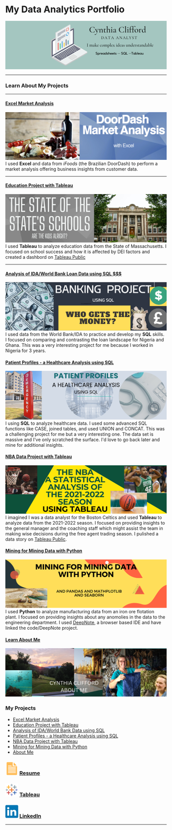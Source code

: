 # My Data Analytics Portfolio
[<img src="images/Mint Banner.png?raw=true"/>](https://www.linkedin.com/in/cynthia-a-clifford/)

---

### Learn About My Projects




---
#### [Excel Market Analysis](https://www.linkedin.com/pulse/door-dash-market-analysis-cynthia-clifford/)
[<img src="images/DoorDashCoverPic.png?raw=true"/>](https://www.linkedin.com/pulse/door-dash-market-analysis-cynthia-clifford/)
I used **Excel** and data from *iFoods* (the Brazilian DoorDash) to perform a market analysis offering business insights from customer data. 


---
#### [Education Project with Tableau](https://www.linkedin.com/pulse/whats-up-schools-cynthia-clifford/)
[<img src="images/WhatsUpWithSchoolscover.png?raw=true"/>](https://www.linkedin.com/pulse/whats-up-schools-cynthia-clifford/)
I used **Tableau** to analyze education data from the State of Massachusetts. I focused on school success and how it is affected by DEI factors and created a dashbord on [Tableau Public](https://public.tableau.com/app/profile/cynthia.clifford)

---

#### [Analysis of IDA/World Bank Loan Data using SQL $$$](https://www.linkedin.com/pulse/who-gets-money-cynthia-clifford)
[<img src="images/Banking Cover Article.png?raw=true"/>](https://www.linkedin.com/pulse/who-gets-money-cynthia-clifford/)
I used data from the World Bank/IDA to practice and develop my **SQL** skills. I focused on comparing and contrasting the loan landscape for Nigeria and Ghana. This was a very interesting project for me because I worked in Nigeria for 3 years.

#### [Patient Profiles - a Healthcare Analysis using SQL](https://www.linkedin.com/pulse/patient-profiles-healthcare-analysis-cynthia-clifford)
[<img src="images/Hospitals SQL Project.png?raw=true"/>](https://www.linkedin.com/pulse/patient-profiles-healthcare-analysis-cynthia-clifford)
I using **SQL** to analyze healthcare data. I used some advanced SQL functions like CASE, joined tables, and used UNION and CONCAT. This was a challenging project for me but a very interesting one. The data set is massive and I've only scratched the surface. I'd love to go back later and mine for additional insights.

#### [NBA Data Project with Tableau](https://www.linkedin.com/pulse/mining-data-python-cynthia-clifford)
[<img src="images/NBA Statistical Analysis.png?raw=true"/>](https://www.linkedin.com/pulse/whats-up-schools-cynthia-clifford/)
I imagined I was a data analyst for the Boston Celtics and used **Tableau** to analyze data from the 2021-2022 season. I focused on providing insights to the general manager and the coaching staff which might assist the team in making wise decisions during the free agent trading season. I pulished a data story on [Tableau Public](https://public.tableau.com/app/profile/cynthia.clifford/viz/NBAProject_16792277173640/NBAStory).

#### [Mining for Mining Data with Python](https://www.linkedin.com/pulse/mining-data-python-cynthia-clifford)
[<img src="images/Mining for Mining Data.png?raw=true"/>](https://www.linkedin.com/pulse/whats-up-schools-cynthia-clifford/)
I used **Python** to analyze manufacturing data from an iron ore flotation plant. I focused on providing insights about any anomolies in the data to the engineering department. I used [DeepNote](https://deepnote.com/workspace/cynthia-clifford-43842ca6-f16a-445e-bae1-6ba516125055/project/Iron-Flotation-Project-74da3c97-4409-4fab-af08-3b375800bdba/notebook/Notebook%201-c7335143e6954d3ca3de7bd829584b07), a browser based IDE and have linked the code/DeepNote project.

#### [Learn About Me](/aboutme.md)
[<img src="images/AboutMe.png?raw=true"/>](/aboutme.md)    
### My Projects

- [Excel Market Analysis](https://www.linkedin.com/pulse/door-dash-market-analysis-cynthia-clifford/)
- [Education Project with Tableau](https://www.linkedin.com/pulse/whats-up-schools-cynthia-clifford/)
- [Analysis of IDA/World Bank Data using SQL](https://www.linkedin.com/pulse/who-gets-money-cynthia-clifford/)
- [Patient Profiles - a Healthcare Analysis using SQL](https://www.linkedin.com/pulse/patient-profiles-healthcare-analysis-cynthia-clifford)
- [NBA Data Project with Tableau](https://www.linkedin.com/pulse/nba-2021-22-what-year-cynthia-clifford/)
- [Mining for Mining Data with Python](https://www.linkedin.com/pulse/mining-data-python-cynthia-clifford)
- [About Me](/aboutme.md)

### [<img src="images/doc_icon.png?raw=true"/>](/files/KGW_02_07_2023.pdf) [Resume](/files/CynthiaClifford-Data_Analyst.pdf)     
### [<img src="images/tableau_icon.png?raw=true"/>](https://public.tableau.com/app/profile/cynthia.clifford) [Tableau](https://public.tableau.com/app/profile/cynthia.clifford)     
### [<img src="images/linkedin_icon.png?raw=true"/>](https://www.linkedin.com/in/cynthia-a-clifford/) [LinkedIn](https://www.linkedin.com/in/cynthia-a-clifford/)
---




